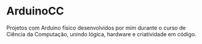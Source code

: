 # ArduinoCC
Projetos com Arduino físico desenvolvidos por mim durante o curso de Ciência da Computação, unindo lógica, hardware e criatividade em código.
